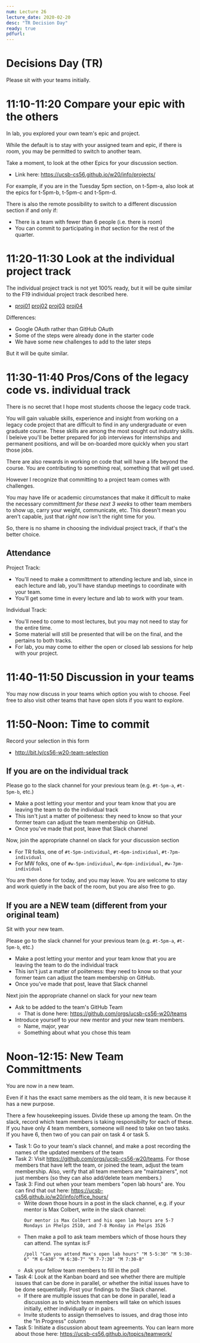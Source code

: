 ```yaml
---
num: Lecture 26
lecture_date: 2020-02-20
desc: "TR Decision Day"
ready: true
pdfurl:
---
```


# Decisions Day (TR)

Please sit with your teams initially.


# 11:10-11:20 Compare your epic with the others

In lab, you explored your own team's epic and project.

While the default is to stay with your assigned team and epic,
if there is room, you may be permitted to switch to another team.

Take a moment, to look at the other Epics for your discussion section.

* Link here: <https://ucsb-cs56.github.io/w20/info/projects/>

For example, if you are in the Tuesday 5pm section, on t-5pm-a, also
look at the epics for t-5pm-b, t-5pm-c and t-5pm-d.

There is also the remote possibility to switch to a different discussion
section if and only if:
* There is a team with fewer than 6 people (i.e. there is room)
* You can commit to participating in *that* section for the rest of the quarter.

# 11:20-11:30 Look at the individual project track

The individual project track is not yet 100% ready, but it will be quite similar
to the F19 individual project track described here.  

* [proj01](https://ucsb-cs56.github.io/f19/lab/proj01/) [proj02](https://ucsb-cs56.github.io/f19/lab/proj02/) [proj03](https://ucsb-cs56.github.io/f19/lab/proj03/) [proj04](https://ucsb-cs56.github.io/f19/lab/proj04/)

Differences:
* Google OAuth rather than GitHub OAuth
* Some of the steps were already done in the starter code
* We have some new challenges to add to the later steps

But it will be quite similar.

# 11:30-11:40 Pros/Cons of the legacy code vs. individual track

There is no secret that I hope most students choose the legacy code track.

You will gain valuable skills, experience and insight from working on a legacy code project that are difficult to find in any undergraduate or even graduate course.  These skills are among the most sought out industry skills.  I beleive you'll be better prepared for job interviews for internships and permanent positions, and will be on-boarded more quickly when you start those jobs.

There are also rewards in working on code that will have a life beyond the course.  You are contributing to something real, something that will get used.

However I recognize that committing to a project team comes with challenges.   

You may have life or academic circumstances that make it difficult to make the necessary committment *for these next 3 weeks* to other team members to show up, carry your weight, communicate, etc.  This doesn't mean you aren't capable, just that *right now* isn't the right time for you.

So, there is no shame in choosing the individual project track, if that's the better choice.

## Attendance

Project Track:
* You'll need to make a committment to attending lecture and lab, since in each lecture and lab, you'll have standup meetings to coordinate with your team.   
* You'll get some time in every lecture and lab to work with your team.

Individual Track:
* You'll need to come to most lectures, but you may not need to stay for the entire time.
* Some material will still be presented that will be on the final, and the pertains to both tracks.
* For lab, you may come to either the open or closed lab sessions for help with your project.

# 11:40-11:50 Discussion in your teams

You may now discuss in your teams which option you wish to choose.  Feel free to also visit other teams that have open slots if you want to explore.


# 11:50-Noon: Time to commit

Record your selection in this form

* <http://bit.ly/cs56-w20-team-selection>


## If you are on the individual track

Please go to the slack channel for your previous team (e.g. `#t-5pm-a`, `#t-5pm-b`, etc.)

* Make a post letting your mentor and your team know that you are leaving the team to do the individual track
* This isn't just a matter of poiiteness: they need to know so that your former team can adjust the team membership on GitHub.
* Once you've made that post, leave that Slack channel

Now, join the appropriate channel on slack for your discussion section
* For TR folks, one of `#t-5pm-individual`, `#t-6pm-individual`, `#t-7pm-individual`
* For MW folks, one of `#w-5pm-individual`, `#w-6pm-individual`, `#w-7pm-individual` 

You are then done for today, and you may leave.  You are welcome to stay and work quietly in the back of the room, but you are also free to go.

## If you are a NEW team (different from your original team)

Sit with your new team.

Please go to the slack channel for your previous team (e.g. `#t-5pm-a`, `#t-5pm-b`, etc.)

* Make a post letting your mentor and your team know that you are leaving the team to do the individual track
* This isn't just a matter of poiiteness: they need to know so that your former team can adjust the team membership on GitHub.
* Once you've made that post, leave that Slack channel

Next join the appropriate channel on slack for your new team

* Ask to be added to the team's GitHub Team
   * That is done here: <https://github.com/orgs/ucsb-cs56-w20/teams>
* Introduce yourself to your new mentor and your new team members.
   * Name, major, year
   * Something about what you chose this team

# Noon-12:15: New Team Committments


You are now in a new team.  

Even if it has the exact same members as the old team, it is new because it has a new purpose.

There a few housekeeping issues.  Divide these up among the team.  On the slack, record which team members is taking responsibilty for each of these.  If you have only 4 team members, someone will need to take on two tasks.  If you have 6, then two of you can pair on task 4 or task 5.

* Task 1: Go to your team's slack channel, and make a post recording the names of the updated members of the team
* Task 2: Visit <https://github.com/orgs/ucsb-cs56-w20/teams>.  For those members that have left the team, or joined the team, adjust the team membership.  Also, verify that all team members are "maintainers", not just members (so they can also add/delete team members.)
* Task 3: Find out when your team members "open lab hours" are. You can find that out here: <https://ucsb-cs56.github.io/w20/info/office_hours/>
   * Write down those hours in a post in the slack channel, e.g. if your mentor is Max Colbert, write in the slack channel:
     ```
     Our mentor is Max Colbert and his open lab hours are 5-7 Mondays in Phelps 2510, and 7-8 Monday in Phelps 3526
     ```
   * Then make a poll to ask team members which of those hours they can attend.  The syntax is:F
     ```
     /poll "Can you attend Max's open lab hours" "M 5-5:30" "M 5:30-6" "M 6-630" "M 6:30-7" "M 7-7:30" "M 7:30-8" 
     ```
   * Ask your fellow team members to fill in the poll
* Task 4: Look at the Kanban board and see whether there are multiple issues that can be done in parallel, or whether the initial issues have to be done sequentially.   Post your findings to the Slack channel.   
  * If there are multiple issues that can be done in parallel, lead a discussion as to which team members will take on which issues initially, either individually or in pairs.
  * Invite students to assign themselves to issues, and drag those into the "In Progress" column
* Task 5: Initiate a discussion about team agreements.  You can learn more about those here: <https://ucsb-cs56.github.io/topics/teamwork/>  


